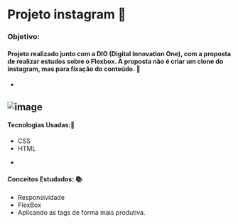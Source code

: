 # Projeto instagram 🤖

### Objetivo:
#### Projeto realizado junto com a DIO (Digital Innovation One), com a proposta de realizar estudos sobre o Flexbox. A proposta não é criar um clone do instagram, mas para fixação do conteúdo. 🤖
-
![image](https://github.com/PedroXA/Projeto_instagram_dio/blob/89d04fa03a5672e28bdb030db60752bd6a04e6d6/IMG/projeto_1.png)
-

#### Tecnologias Usadas:🤖
* CSS
* HTML
-
#### Conceitos Estudados: 📚
* Responsividade
* FlexBox
* Aplicando as tags de forma mais produtiva.
